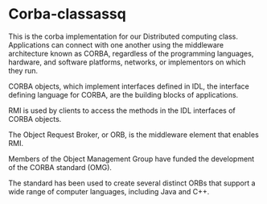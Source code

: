 # Corba-classassq
This is the corba implementation for our Distributed computing class. Applications can connect with one another using the middleware architecture known as CORBA, regardless of the programming languages, hardware, and software platforms, networks, or implementors on which they run.

CORBA objects, which implement interfaces defined in IDL, the interface defining language for CORBA, are the building blocks of applications.

RMI is used by clients to access the methods in the IDL interfaces of CORBA objects.

The Object Request Broker, or ORB, is the middleware element that enables RMI.

Members of the Object Management Group have funded the development of the CORBA standard (OMG).

The standard has been used to create several distinct ORBs that support a wide range of computer languages, including Java and C++.
